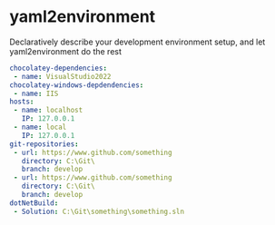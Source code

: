 # yaml2environment
Declaratively describe your development environment setup, and let yaml2environment do the rest


```yaml
chocolatey-dependencies:
 - name: VisualStudio2022
chocolatey-windows-depdendencies:
 - name: IIS
hosts:
 - name: localhost
   IP: 127.0.0.1
 - name: local
   IP: 127.0.0.1
git-repositories:
 - url: https://www.github.com/something
   directory: C:\Git\
   branch: develop
 - url: https://www.github.com/something
   directory: C:\Git\
   branch: develop
dotNetBuild:
 - Solution: C:\Git\something\something.sln
```
